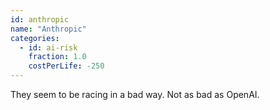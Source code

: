 ```yaml
---
id: anthropic
name: "Anthropic"
categories:
  - id: ai-risk
    fraction: 1.0
    costPerLife: -250
--- 
```


They seem to be racing in a bad way. Not as bad as OpenAI.

